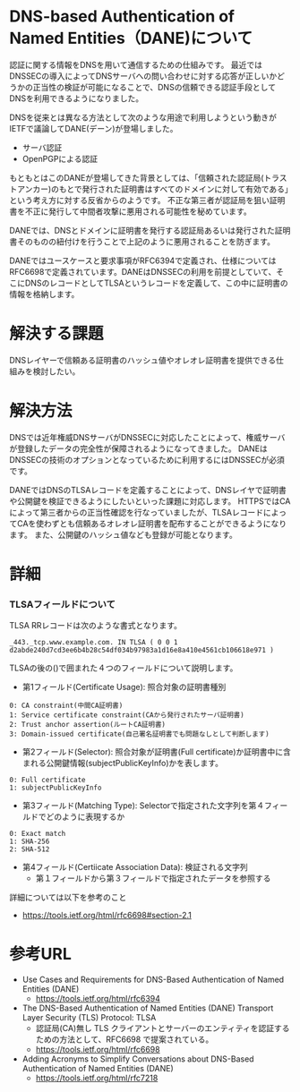 # DNS-based Authentication of Named Entities（DANE)について

認証に関する情報をDNSを用いて通信するための仕組みです。
最近ではDNSSECの導入によってDNSサーバへの問い合わせに対する応答が正しいかどうかの正当性の検証が可能になることで、DNSの信頼できる認証手段としてDNSを利用できるようになりました。

DNSを従来とは異なる方法として次のような用途で利用しようという動きがIETFで議論してDANE(デーン)が登場しました。
- サーバ認証
- OpenPGPによる認証

もともとはこのDANEが登場してきた背景としては、「信頼された認証局(トラストアンカー)のもとで発行された証明書はすべてのドメインに対して有効である」という考え方に対する反省からのようです。
不正な第三者が認証局を狙い証明書を不正に発行して中間者攻撃に悪用される可能性を秘めています。

DANEでは、DNSとドメインに証明書を発行する認証局あるいは発行された証明書そのものの紐付けを行うことで上記のように悪用されることを防ぎます。

DANEではユースケースと要求事項がRFC6394で定義され、仕様についてはRFC6698で定義されています。DANEはDNSSECの利用を前提としていて、そこにDNSのレコードとしてTLSAというレコードを定義して、この中に証明書の情報を格納します。


# 解決する課題
DNSレイヤーで信頼ある証明書のハッシュ値やオレオレ証明書を提供できる仕組みを検討したい。


# 解決方法
DNSでは近年権威DNSサーバがDNSSECに対応したことによって、権威サーバが登録したデータの完全性が保障されるようになってきました。
DANEはDNSSECの技術のオプションとなっているために利用するにはDNSSECが必須です。

DANEではDNSのTLSAレコードを定義することによって、DNSレイヤで証明書や公開鍵を検証できるようにしたいといった課題に対応します。
HTTPSではCAによって第三者からの正当性確認を行なっていましたが、TLSAレコードによってCAを使わずとも信頼あるオレオレ証明書を配布することができるようになります。
また、公開鍵のハッシュ値なども登録が可能となります。


# 詳細

### TLSAフィールドについて
TLSA RRレコードは次のような書式となります。
```
_443._tcp.www.example.com. IN TLSA ( 0 0 1 d2abde240d7cd3ee6b4b28c54df034b97983a1d16e8a410e4561cb106618e971 )
```

TLSAの後の()で囲まれた４つのフィールドについて説明します。
- 第1フィールド(Certificate Usage): 照合対象の証明書種別
```
0: CA constraint(中間CA証明書)
1: Service certificate constraint(CAから発行されたサーバ証明書)
2: Trust anchor assertion(ルートCA証明書)
3: Domain-issued certificate(自己署名証明書でも問題なしとして判断します)
```
- 第2フィールド(Selector): 照合対象が証明書(Full certificate)か証明書中に含まれる公開鍵情報(subjectPublicKeyInfo)かを表します。
```
0: Full certificate
1: subjectPublicKeyInfo
```
- 第3フィールド(Matching Type): Selectorで指定された文字列を第４フィールドでどのように表現するか
```
0: Exact match
1: SHA-256
2: SHA-512
```
- 第4フィールド(Certiicate Association Data): 検証される文字列
  - 第１フィールドから第３フィールドで指定されたデータを参照する


詳細については以下を参考のこと
- https://tools.ietf.org/html/rfc6698#section-2.1

# 参考URL
- Use Cases and Requirements for DNS-Based Authentication of Named Entities (DANE)
  - https://tools.ietf.org/html/rfc6394
- The DNS-Based Authentication of Named Entities (DANE) Transport Layer Security (TLS) Protocol: TLSA
  - 認証局(CA)無し TLS クライアントとサーバーのエンティティを認証するための方法として、RFC6698 で提案されている。
  - https://tools.ietf.org/html/rfc6698
- Adding Acronyms to Simplify Conversations about DNS-Based Authentication of Named Entities (DANE)
  - https://tools.ietf.org/html/rfc7218

